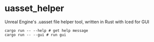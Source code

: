# uasset_helper
Unreal Engine's .uasset file helper tool, written in Rust with Iced for GUI

```
cargo run -- --help # get help message
cargo run -- --gui # run gui
```
